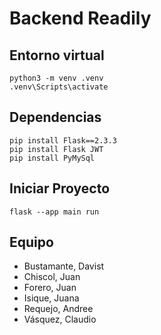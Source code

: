 # Backend Readily

## Entorno virtual
```
python3 -m venv .venv
.venv\Scripts\activate
```

## Dependencias
```
pip install Flask==2.3.3
pip install Flask JWT
pip install PyMySql
```

## Iniciar Proyecto
```
flask --app main run
```

## Equipo
- Bustamante, Davist
- Chiscol, Juan
- Forero, Juan
- Isique, Juana
- Requejo, Andree
- Vásquez, Claudio